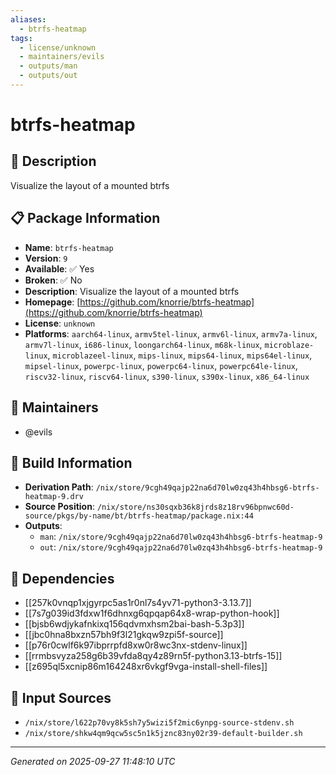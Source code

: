 ```yaml
---
aliases:
  - btrfs-heatmap
tags:
  - license/unknown
  - maintainers/evils
  - outputs/man
  - outputs/out
---
```


# btrfs-heatmap

## 📝 Description

Visualize the layout of a mounted btrfs

## 📋 Package Information

- **Name**: `btrfs-heatmap`
- **Version**: `9`
- **Available**: ✅ Yes
- **Broken**: ✅ No
- **Description**: Visualize the layout of a mounted btrfs
- **Homepage**: [https://github.com/knorrie/btrfs-heatmap](https://github.com/knorrie/btrfs-heatmap)
- **License**: `unknown`
- **Platforms**: `aarch64-linux`, `armv5tel-linux`, `armv6l-linux`, `armv7a-linux`, `armv7l-linux`, `i686-linux`, `loongarch64-linux`, `m68k-linux`, `microblaze-linux`, `microblazeel-linux`, `mips-linux`, `mips64-linux`, `mips64el-linux`, `mipsel-linux`, `powerpc-linux`, `powerpc64-linux`, `powerpc64le-linux`, `riscv32-linux`, `riscv64-linux`, `s390-linux`, `s390x-linux`, `x86_64-linux`
## 👥 Maintainers

- @evils


## 🔧 Build Information

- **Derivation Path**: `/nix/store/9cgh49qajp22na6d70lw0zq43h4hbsg6-btrfs-heatmap-9.drv`
- **Source Position**: `/nix/store/ns30sqxb36k8jrds8z18rv96bpnwc60d-source/pkgs/by-name/bt/btrfs-heatmap/package.nix:44`
- **Outputs**:
  - `man`:  `/nix/store/9cgh49qajp22na6d70lw0zq43h4hbsg6-btrfs-heatmap-9`
  - `out`:  `/nix/store/9cgh49qajp22na6d70lw0zq43h4hbsg6-btrfs-heatmap-9`

## 🔗 Dependencies

- [[257k0vnqp1xjgyrpc5as1r0nl7s4yv71-python3-3.13.7]]
- [[7s7g039id3fdxw1f6dhnxg6qpqap64x8-wrap-python-hook]]
- [[bjsb6wdjykafnkixq156qdvmxhsm2bai-bash-5.3p3]]
- [[jbc0hna8bxzn57bh9f3l21gkqw9zpi5f-source]]
- [[p76r0cwlf6k97ibprrpfd8xw0r8wc3nx-stdenv-linux]]
- [[rrmbsvyza258g6b39vfda8qy4z89rn5f-python3.13-btrfs-15]]
- [[z695ql5xcnip86m164248xr6vkgf9vga-install-shell-files]]

## 📁 Input Sources

- `/nix/store/l622p70vy8k5sh7y5wizi5f2mic6ynpg-source-stdenv.sh`
- `/nix/store/shkw4qm9qcw5sc5n1k5jznc83ny02r39-default-builder.sh`

---
*Generated on 2025-09-27 11:48:10 UTC*
